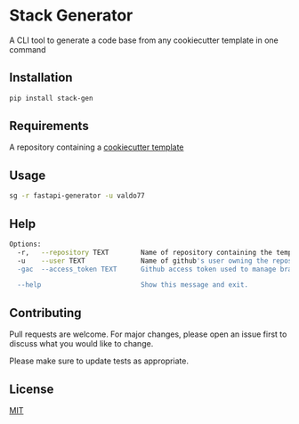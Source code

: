 # Stack Generator

A CLI tool to generate a code base from any cookiecutter template in one command

## Installation

```bash
pip install stack-gen
```

## Requirements

A repository containing a [cookiecutter template](https://www.cookiecutter.io/templates)

## Usage

```bash
sg -r fastapi-generator -u valdo77
```

## Help

```bash
Options:
  -r,   --repository TEXT        Name of repository containing the template to generate
  -u    --user TEXT              Name of github's user owning the repository
  -gac  --access_token TEXT      Github access token used to manage branch protection on generation (optional)

  --help                         Show this message and exit.
```

## Contributing

Pull requests are welcome. For major changes, please open an issue first
to discuss what you would like to change.

Please make sure to update tests as appropriate.

## License

[MIT](https://choosealicense.com/licenses/mit/)
